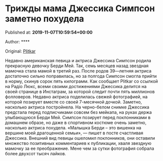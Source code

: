 
# Трижды мама Джессика Симпсон заметно похудела

Published at: **2019-11-07T10:59:54+00:00**

Author: ****

Original: [Plitkar](https://plitkar.com.ua/trizhdy-mama-dzhessika-simpson-zametno-pohudela/)

Недавно американская певица и актриса Джессика Симпсон родила прекрасную девочку Берди Мей. Так, семь месяцев назад звездная мамочка стала мамой в третий раз. После родов 39—летняя актриса достаточно сильно поправилась, но за полгода Симпсон смогла прийти в норму, скинув сорок пять килограмм.
Как сообщает Plitkar со ссылкой на Радіо Люкс, всеми своими достижениями Джессика делится на своей странице в Инстаграм, за которой следит почти пять миллионов фолловеров. Недавно актриса поделилась свежей фотографией, на которой позирует вместе со своей 7-месячной дочкой. Заметно, насколько актриса постройнела.
На черно-белом снимке Джессика предстала перед подписчиками совсем без мейкапа, на руках держа улыбающуюся Берди Мей. Симпсон позирует перед поклонниками в домашнем образе, но даже в спортивном костюме очень заметно, насколько актриса похудела. «Малышка Берди – это вишенка на вершине моей драгоценной семьи», — пишет в посте счастливая Джессика.
Внешний вид певицы ошеломил поклонников, они оставили множество позитивных комментариев к публикации, хваля звездную мамочку за ее преображение. Мене чем за сутки фотография собрала более двухсот тысяч лайков.  
